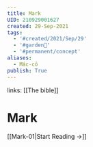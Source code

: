 ```yaml
---
title: Mark
UID: 210929001627
created: 29-Sep-2021
tags:
  - '#created/2021/Sep/29'
  - '#garden🏡'
  - '#permanent/concept'
aliases:
  - Mác-cô
publish: True
---
```

links: [[The bible]]
 # Mark

[[Mark-01|Start Reading →]]
